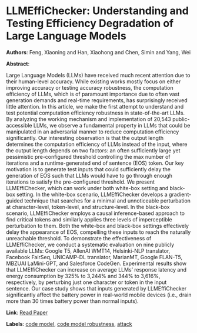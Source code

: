 # LLMEffiChecker: Understanding and Testing Efficiency Degradation of Large Language Models

**Authors**: Feng, Xiaoning and Han, Xiaohong and Chen, Simin and Yang, Wei

**Abstract**:

Large Language Models (LLMs) have received much recent attention due to their human-level accuracy. While existing works mostly focus on either improving accuracy or testing accuracy robustness, the computation efficiency of LLMs, which is of paramount importance due to often vast generation demands and real-time requirements, has surprisingly received little attention. In this article, we make the first attempt to understand and test potential computation efficiency robustness in state-of-the-art LLMs. By analyzing the working mechanism and implementation of 20,543 public-accessible LLMs, we observe a fundamental property in LLMs that could be manipulated in an adversarial manner to reduce computation efficiency significantly. Our interesting observation is that the output length determines the computation efficiency of LLMs instead of the input, where the output length depends on two factors: an often sufficiently large yet pessimistic pre-configured threshold controlling the max number of iterations and a runtime-generated end of sentence (EOS) token. Our key motivation is to generate test inputs that could sufficiently delay the generation of EOS such that LLMs would have to go through enough iterations to satisfy the pre-configured threshold. We present LLMEffiChecker, which can work under both white-box setting and black-box setting. In the white-box scenario, LLMEffiChecker develops a gradient-guided technique that searches for a minimal and unnoticeable perturbation at character-level, token-level, and structure-level. In the black-box scenario, LLMEffiChecker employs a causal inference-based approach to find critical tokens and similarly applies three levels of imperceptible perturbation to them. Both the white-box and black-box settings effectively delay the appearance of EOS, compelling these inputs to reach the naturally unreachable threshold. To demonstrate the effectiveness of LLMEffiChecker, we conduct a systematic evaluation on nine publicly available LLMs: Google T5, AllenAI WMT14, Helsinki-NLP translator, Facebook FairSeq, UNICAMP-DL translator, MarianMT, Google FLAN-T5, MBZUAI LaMini-GPT, and Salesforce CodeGen. Experimental results show that LLMEffiChecker can increase on average LLMs’ response latency and energy consumption by 325\% to 3,244\% and 344\% to 3,616\%, respectively, by perturbing just one character or token in the input sentence. Our case study shows that inputs generated by LLMEffiChecker significantly affect the battery power in real-world mobile devices (i.e., drain more than 30 times battery power than normal inputs).

**Link**: [Read Paper](https://doi.org/10.1145/3664812)

**Labels**: [code model](../../labels/code_model.md), [code model robustness](../../labels/code_model_robustness.md), [attack](../../labels/attack.md)
